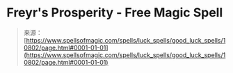 <!--yml
category: 未分类
date: 2024-06-12 18:47:36
-->

# Freyr's Prosperity - Free Magic Spell

> 来源：[https://www.spellsofmagic.com/spells/luck_spells/good_luck_spells/10802/page.html#0001-01-01](https://www.spellsofmagic.com/spells/luck_spells/good_luck_spells/10802/page.html#0001-01-01)